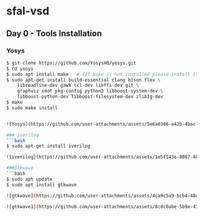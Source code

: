 # sfal-vsd
## Day 0 - Tools Installation

### Yosys

```bash
$ git clone https://github.com/YosysHQ/yosys.git
$ cd yosys
$ sudo apt install make   # (If make is not installed please install it)
$ sudo apt-get install build-essential clang bison flex \
    libreadline-dev gawk tcl-dev libffi-dev git \
    graphviz xdot pkg-config python3 libboost-system-dev \
    libboost-python-dev libboost-filesystem-dev zlib1g-dev
$ make
$ sudo make install


![Yosys](https://github.com/user-attachments/assets/5e6a0386-e42b-4bac-8770-c5b333d23dc9)

### iverilog
```bash
$ sudo apt-get install iverilog

![iverilog](https://github.com/user-attachments/assets/1e5f143e-8087-48c4-bddf-82255f542e38)

###Gtkwave
```bash
$ sudo apt update
$ sudo apt install gtkwave

![gtkwave](https://github.com/user-attachments/assets/4ca9c5a9-bcb4-48ee-8bf6-e7cce3b33286)

![gtkwave1](https://github.com/user-attachments/assets/8cdc0abe-5b9e-4347-b22e-433751a126f1)
